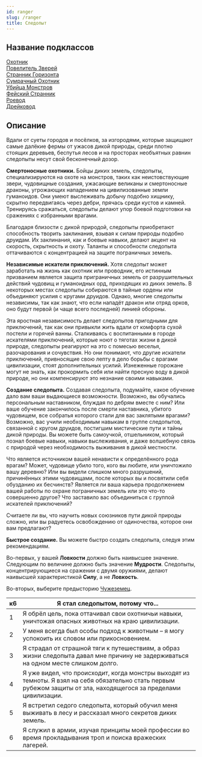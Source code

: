 ```yaml
---
id: ranger
slug: /ranger
title: Следопыт
---
```

## Название подклассов
[Охотник](/docs/hunter)  
[Повелитель Зверей](/docs/beast-master)  
[Странник Горизонта](/docs/horizon-walker)  
[Сумрачный Охотник](/docs/gloom-stalker)  
[Убийца Монстров](/docs/monster-slayer)  
[Фейский Странник](/docs/fey-wanderer)  
[Роевод](/docs/swarmkeeper)  
[Дрейковод](/docs/drakewarden)  
## Описание
Вдали от суеты городов и посёлков, за изгородями, которые защищают самые далёкие фермы от ужасов дикой природы, среди плотно стоящих деревьев, беспутья лесов и на просторах необъятных равнин следопыты несут свой бесконечный дозор.

**Смертоносные охотники.** Бойцы диких земель, следопыты, специализируются на охоте на монстров, таких как неистовствующие звери, чудовищные создания, ужасающие великаны и смертоносные драконы, угрожающих нападением на цивилизованные земли гуманоидов. Они умеют выслеживать добычу подобно хищнику, скрытно передвигаясь через дебри, прячась среди кустов и камней. Тренируясь сражаться, следопыты делают упор боевой подготовки на сражениях с избранными врагами.

Благодаря близости с дикой природой, следопыты приобретают способность творить заклинания, взывая к силам природы подобно друидам. Их заклинания, как и боевые навыки, делают акцент на скорость, скрытность и охоту. Таланты и способности следопыта оттачиваются с концентрацией на защите пограничных земель.

**Независимые искатели приключений.** Хотя следопыт может заработать на жизнь как охотник или проводник, его истинным призванием является защита приграничных земель от разрушительных действий чудовищ и гуманоидных орд, приходящих из диких земель. В некоторых местах следопыты собираются в тайные ордены или объединяют усилия с кругами друидов. Однако, многие следопыты независимы, так как знают, что если нападёт дракон или отряд орков, оно будут первой (и чаще всего последней) линией обороны.

Эта яростная независимость делает следопытов пригодными для приключений, так как они привыкли жить вдали от комфорта сухой постели и горячей ванны. Сталкиваясь с воспитанными в городе искателями приключений, которые ноют о тяготах жизни в дикой природе, следопыты реагируют на это с помесью веселья, разочарования и сочувствия. Но они понимают, что другие искатели приключений, привносящие свою лепту в дело борьбы с врагами цивилизации, стоят дополнительных усилий. Изнеженные горожане могут не знать, как прокормить себя или найти пресную воду в дикой природе, но они компенсируют это незнание своими навыками.

**Создание следопыта.** Создавая следопыта, подумайте, какое обучение дало вам ваши выдающиеся возможности. Возможно, вы обучались персональным наставником, блуждая по дебрям вместе с ним? Или ваше обучение закончилось после смерти наставника, убитого чудовищем, все собратья которого стали для вас заклятыми врагами? Возможно, вас учили необходимым навыкам в группе следопытов, связанной с кругом друидов, постигшим мистические пути и тайны дикой природы. Вы можете быть самоучкой, отшельником, который познал боевые навыки, навыки выслеживания, и даже волшебную связь с природой через необходимость выживания в дикой местности.

Что является источником вашей ненависти к определённого рода врагам? Может, чудовище убило того, кого вы любите, или уничтожило вашу деревню? Или вы видели слишком много разрушений, причинённых этими чудовищами, после которых вы и посвятили себя обузданию их бесчинств? Является ли ваша карьера продолжением вашей работы по охране пограничных земель или это что-то совершенно другое? Что заставило вас объединиться с группой искателей приключений?

Считаете ли вы, что научить новых союзников пути дикой природы сложно, или вы радуетесь освобождению от одиночества, которое они вам предлагают?

**Быстрое создание.** Вы можете быстро создать следопыта, следуя этим рекомендациям.

Во-первых, у вашей **Ловкости** должно быть наивысшее значение. Следующим по величине должно быть значение **Мудрости**. Следопыты, концентрирующиеся на сражении с двумя оружиями, делают наивысшей характеристикой **Силу**, а не **Ловкость**.

Во-вторых, выберите предысторию [Чужеземец](/docs/outlander).

|к6|Я стал следопытом, потому что...|
|---|---|
|1|Я обрёл цель, пока оттачивал свои охотничьи навыки, уничтожая опасных животных на краю цивилизации.|
|2|У меня всегда был особы подход к животным – я могу успокоить их словом или прикосновением.|
|3|Я страдал от страшной тяги к путешествиям, а образ жизни следопыта давал мне причину не задерживаться на одном месте слишком долго.|
|4|Я уже видел, что происходит, когда монстры выходят из темноты. Я взял на себя обязательно стать первым рубежом защиты от зла, находящегося за пределами цивилизации.|
|5|Я встретил седого следопыта, который обучил меня выживать в лесу и рассказал много секретов диких земель.|
|6|Я служил в армии, изучая принципы моей профессии во время прокладывания троп и поиска вражеских лагерей.|